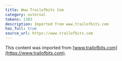```yaml
---
title: Www Trailofbits Com
category: external
tokens: 1303
description: Imported from www.trailofbits.com
has_full: true
source_url: https://www.trailofbits.com
---
```


This content was imported from [www.trailofbits.com](https://www.trailofbits.com).
